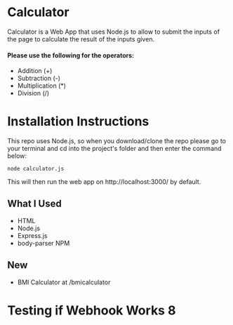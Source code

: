 # Calculator
Calculator is a Web App that uses Node.js to allow to submit the inputs of the page to calculate the result of the inputs given.

#### Please use the following for the operators:

- Addition (+)
- Subtraction (-)
- Multiplication (*)
- Division (/)

# Installation Instructions
This repo uses Node.js, so when you download/clone the repo please go to your terminal and cd into the project's folder and then enter the command below:

```
node calculator.js
```

This will then run the web app on http://localhost:3000/ by default.

## What I Used
- HTML
- Node.js
- Express.js
- body-parser NPM


## New
- BMI Calculator at /bmicalculator

# Testing if Webhook Works 8
